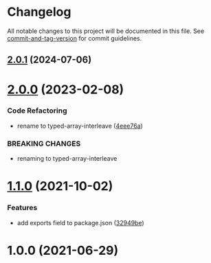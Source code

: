# Changelog

All notable changes to this project will be documented in this file. See [commit-and-tag-version](https://github.com/absolute-version/commit-and-tag-version) for commit guidelines.

## [2.0.1](https://github.com/dmnsgn/typed-array-interleave/compare/v2.0.0...v2.0.1) (2024-07-06)



# [2.0.0](https://github.com/dmnsgn/typed-array-interleave/compare/v1.1.0...v2.0.0) (2023-02-08)


### Code Refactoring

* rename to typed-array-interleave ([4eee76a](https://github.com/dmnsgn/typed-array-interleave/commit/4eee76abafae97d77f5a836b0fc3e986f91af041))


### BREAKING CHANGES

* renaming to typed-array-interleave



# [1.1.0](https://github.com/dmnsgn/typed-array-interleave/compare/v1.0.0...v1.1.0) (2021-10-02)


### Features

* add exports field to package.json ([32949be](https://github.com/dmnsgn/typed-array-interleave/commit/32949bedc90b7b17a8b6e48ad965af7852be7ad1))



# 1.0.0 (2021-06-29)
